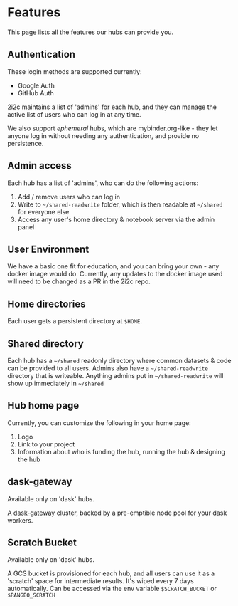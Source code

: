 # Features

This page lists all the features our hubs can provide you. 

## Authentication

These login methods are supported currently:

- Google Auth
- GitHub Auth

2i2c maintains a list of 'admins' for each hub, and they can manage
the active list of users who can log in at any time.

We also support *ephemeral* hubs, which are mybinder.org-like - they
let anyone log in without needing any authentication, and provide no
persistence.

## Admin access

Each hub has a list of 'admins', who can do the following actions:

1. Add / remove users who can log in
2. Write to `~/shared-readwrite` folder, which is then readable at `~/shared` for everyone else
3. Access any user's home directory & notebook server via the admin panel

## User Environment

We have a basic one fit for education, and you can bring your own -
any docker image would do. Currently, any updates to the docker image
used will need to be changed as a PR in the 2i2c repo.

## Home directories

Each user gets a persistent directory at `$HOME`.

## Shared directory

Each hub has a `~/shared` readonly directory where common datasets & code can be provided to all users. Admins also have a `~/shared-readwrite` directory that is writeable. Anything admins put in `~/shared-readwrite` will show up immediately in `~/shared`

## Hub home page

Currently, you can customize the following in your home page:

1. Logo
2. Link to your project
3. Information about who is funding the hub, running the hub & designing the hub

## dask-gateway

Available only on 'dask' hubs.

A [dask-gateway](https://gateway.dask.org/) cluster, backed by a pre-emptible node pool for your dask workers.

## Scratch Bucket

Available only on 'dask' hubs.

A GCS bucket is provisioned for each hub, and all users can use it as a
'scratch' space for intermediate results. It's wiped every 7 days automatically. Can be accessed via the env variable `$SCRATCH_BUCKET` or `$PANGEO_SCRATCH`

